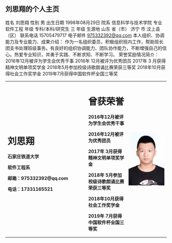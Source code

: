 ## 刘思翔的个人主页
姓名	刘思翔	性别	男	出生日期	1998年08月29日
院系	信息科学与技术学院	专业	软件工程
年级	专科/本科/研究生  三  年级	生源地	 山东 省（市） 济宁 市
 汶上县 （区）
联系电话	15705479717	电子邮件	975332392@qq.com
本人组织、协调能力及专业能力、成果介绍：
作为一名组织委员，积极组织班内工作，帮助班长团支书处理班级事务。有良好的组织协调能力、团队协作能力，不断增强自己的信心。热爱专业知识，并勇于实践、不断求知、不断学习。
荣誉奖励情况简介：
2016年12月被评为学生会优秀干事
2016年 12月被评为优秀团员
2017年 3 月获得精神文明单项奖学金
2018年5月参加校级诗歌朗诵比赛荣获三等奖
2018年10月获得社会工作奖学金
2019年7月获得中国软件杯全国三等奖

<table border="0">
  <tr>
    <td width="50%">
      <h1>刘思翔</h1>
      <p><b>石家庄铁道大学</b></p>
      <p><b>软件工程系</b></p>
      <p><b>邮箱：975332392@qq.com</b></p>
      <p><b>电话：17331165521</b></p>
    </td>
   <td width="25%">
      <h1>曾获荣誉</h1>
      <p><b>2016年12月被评为学生会优秀干事</b></p>
      <p><b>2016年12月被评为优秀团员</b></p>
      <p><b>2017年 3月获得精神文明单项奖学金</b></p>
      <p><b>2018年 5月参加校级诗歌朗诵比赛荣获三等奖</b></p>
      <p><b>2018年10月获得社会工作奖学金</b></p>
      <p><b>2019年 7月获得中国软件杯全国三等奖</b></p> 
    <td width="25%">
      <img src="/zhengjianzhao.JPG" width="100%"> 
    </td>
  </tr>
</table>
 

